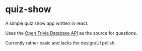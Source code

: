 # quiz-show

A simple quiz show app written in react. 

Uses the [Open Trivia Database API](https://opentdb.com/) as the source for questions. 

Currently rather basic and lacks the design/UI polish.
